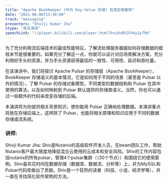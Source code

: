```yaml
---
title: "Apache Bookkeeper (作为 Key-Value 存储) 及其应用案例"
date: "2021-08-06T13:30:00" 
track: "messaging"
presenters: "Shivji Kumar Jha"
stype: "英文演讲"
speechLink: "//player.bilibili.com/player.html?bvid=BV1F44y1y7hH"
---
```

为了充分利用流后端技术的最佳性能特征，了解流处理服务器服如何存储数据的细枝末节是很重要的。如果充分了解这一点，你就可以设计对应场景解决方案，充分利用好手头的资源，并为手头资源获得最佳的一致性、可用性、延迟和吞吐量。
 
在该演讲中，我们将探讨 Apache Pulsar 的存储层（Apache BookKeeper），BookKeeper 存储语义的基本情况，它是如何用于不同的场景（甚至是 Pulsar 以外的情况），了解 Pulsar 的存储对象模型，不同类型的数据结构和 Pulsar 在其中使用的算法，以及如何映射到 Pulsar 默认提供的存储类语义。当然，你也可以通过一些额外的代码来改变存储的后端。
 
本演讲将为你提供相关背景知识，使你能用 Pulsar 正确地处理数据。本演讲重点将放在存储后端上，这样除了 Pulsar，也能将相关原理和知识应用于不同的数据存储或流系统。
 ### 讲师: 
 Shivji Kumar Jha: Shiv是Nutanix的高级软件开发人员，在beam团队工作，帮助Nutanix客户最大限度地降低混合云使用的云成本和安全风险。Shiv的工作内容包括nutanix的所有pulsar，管理4个pulsar集群（（30个节点））和围绕它的使用案例。Shiv喜欢花时间在数据存储（数据库、数据流、分析等）上，并为MySQL和Pulsar代码库做出了贡献。Shiv是一个狂热的读者（科技、小说、经济学等），并一直在寻找简化软件架构的方法。